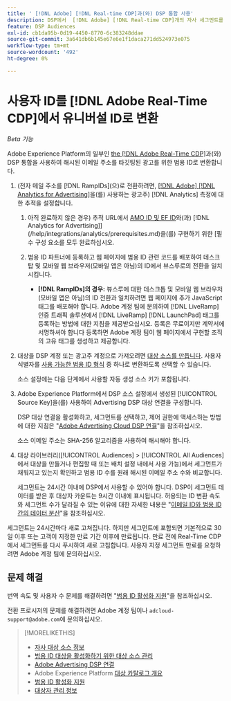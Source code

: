 ```yaml
---
title: ' [!DNL Adobe] [!DNL Real-time CDP]과(와) DSP 통합 사용'
description: DSP에서  [!DNL Adobe] [!DNL Real-time CDP]개의 자사 세그먼트를 수집할 수 있도록 하는 방법을 알아봅니다.
feature: DSP Audiences
exl-id: cb1da95b-0d19-4450-8770-6c383248ddae
source-git-commit: 3a641db6b145e67e6e1f1daca271dd524973e075
workflow-type: tm+mt
source-wordcount: '492'
ht-degree: 0%

---
```


# 사용자 ID를 [!DNL Adobe Real-Time CDP]에서 유니버설 ID로 변환

*Beta 기능*

Adobe Experience Platform의 일부인 [the [!DNL Adobe Real-Time CDP]](https://experienceleague.adobe.com/docs/experience-platform/rtcdp/overview.html)과(와) DSP 통합을 사용하여 해시된 이메일 주소를 타깃팅된 광고를 위한 범용 ID로 변환합니다.

1. (전자 메일 주소를 [!DNL RampIDs]<!-- or [!DNL ID5] IDs -->(으)로 전환하려면, [[!DNL Adobe] [!DNL Analytics for Advertising]](/help/integrations/analytics/overview.md)을(를) 사용하는 광고주) [!DNL Analytics] 측정에 대한 추적을 설정합니다.

   1. 아직 완료하지 않은 경우) 추적 URL에서 [AMO ID 및 EF ID](/help/integrations/analytics/ids.md)와(과)  [!DNL Analytics for Advertising]](/help/integrations/analytics/prerequisites.md)을(를) 구현하기 위한 [필수 구성 요소를 모두 완료하십시오.

   1. 범용 ID 파트너에 등록하고 웹 페이지에 범용 ID 관련 코드를 배포하여 데스크탑 및 모바일 웹 브라우저(모바일 앱은 아님)의 ID에서 뷰스루로의 전환을 일치시킵니다.

      * **[!DNL RampIDs]의 경우:** 뷰스루에 대한 데스크톱 및 모바일 웹 브라우저(모바일 앱은 아님)의 ID 전환과 일치하려면 웹 페이지에 추가 JavaScript 태그를 배포해야 합니다. Adobe 계정 팀에 문의하여 [!DNL LiveRamp] 인증 트래픽 솔루션에서 [!DNL LiveRamp] [!DNL LaunchPad] 태그를 등록하는 방법에 대한 지침을 제공받으십시오. 등록은 무료이지만 계약서에 서명하셔야 합니다 등록하면 Adobe 계정 팀이 웹 페이지에서 구현할 조직의 고유 태그를 생성하고 제공합니다.

1. 대상을 DSP 계정 또는 광고주 계정으로 가져오려면 [대상 소스를 만듭니다](source-manage.md). 사용자 식별자를 [사용 가능한 범용 ID 형식](source-about.md) 중 하나로 변환하도록 선택할 수 있습니다.

   소스 설정에는 다음 단계에서 사용할 자동 생성 소스 키가 포함됩니다.

1. Adobe Experience Platform에서 DSP 소스 설정에서 생성된 [!UICONTROL Source Key]을(를) 사용하여 Advertising DSP 대상 연결을 구성합니다.

   DSP 대상 연결을 활성화하고, 세그먼트를 선택하고, 제어 권한에 액세스하는 방법에 대한 지침은 &quot;[Adobe Advertising Cloud DSP 연결](https://experienceleague.adobe.com/docs/experience-platform/destinations/catalog/advertising/adobe-advertising-cloud-connection.html)&quot;을 참조하십시오.

   소스 이메일 주소는 SHA-256 알고리즘을 사용하여 해시해야 합니다.

1. 대상 라이브러리([!UICONTROL Audiences] > [!UICONTROL All Audiences]에서 대상을 만들거나 편집할 때 또는 배치 설정 내에서 사용 가능)에서 세그먼트가 채워지고 있는지 확인하고 범용 ID 수를 원래 해시된 이메일 주소 수와 비교합니다.

   세그먼트는 24시간 이내에 DSP에서 사용할 수 있어야 합니다. DSP이 세그먼트 데이터를 받은 후 대상자 카운트는 9시간 이내에 표시됩니다. 허용되는 ID 변환 속도와 세그먼트 수가 달라질 수 있는 이유에 대한 자세한 내용은 &quot;[이메일 ID와 범용 ID 간의 데이터 분산](#universal-ids-data-variances)&quot;을 참조하십시오.

세그먼트는 24시간마다 새로 고쳐집니다. 하지만 세그먼트에 포함되면 기본적으로 30일 이후 또는 고객이 지정한 만료 기간 이후에 만료됩니다. 만료 전에 Real-Time CDP에서 세그먼트를 다시 푸시하여 새로 고침합니다. 사용자 지정 세그먼트 만료를 요청하려면 Adobe 계정 팀에 문의하십시오.

## 문제 해결

번역 속도 및 사용자 수 문제를 해결하려면 &quot;[범용 ID 활성화 지원](/help/dsp/audiences/universal-ids.md)&quot;을 참조하십시오.

전환 프로시저의 문제를 해결하려면 Adobe 계정 팀이나 `adcloud-support@adobe.com`에 문의하십시오.

>[!MORELIKETHIS]
>
>* [자사 대상 소스 정보](/help/dsp/audiences/sources/source-about.md)
>* [범용 ID 대상을 활성화하기 위한 대상 소스 관리](source-manage.md)
>* [Adobe Advertising DSP 연결](https://experienceleague.adobe.com/docs/experience-platform/destinations/catalog/advertising/adobe-advertising-cloud-connection.html)
>* Adobe Experience Platform [대상 카탈로그 개요](https://experienceleague.adobe.com/docs/experience-platform/destinations/catalog/overview.html)
>* [범용 ID 활성화 지원](/help/dsp/audiences/universal-ids.md)
>* [대상자 관리 정보](/help/dsp/audiences/audience-about.md)
